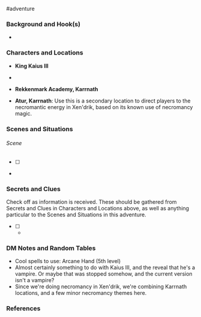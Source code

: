  #adventure 

### Background and Hook(s)

* 

### Characters and Locations

* **King Kaius III**
* 

* **Rekkenmark Academy, Karrnath**
* **Atur, Karrnath**: Use this is a secondary location to direct players to the necromantic energy in Xen'drik, based on its known use of necromancy magic.

### Scenes and Situations

###### Scene
 - [ ] 
- 

### Secrets and Clues
Check off as information is received. These should be gathered from Secrets and Clues in Characters and Locations above, as well as anything particular to the Scenes and Situations in this adventure.

 - [ ] -

### DM Notes and Random Tables

- Cool spells to use: Arcane Hand (5th level)
- Almost certainly something to do with Kaius III, and the reveal that he's a vampire. Or maybe that was stopped somehow, and the current version isn't a vampire?
- Since we're doing necromancy in Xen'drik, we're combining Karrnath locations, and a few minor necromancy themes here.

### References

